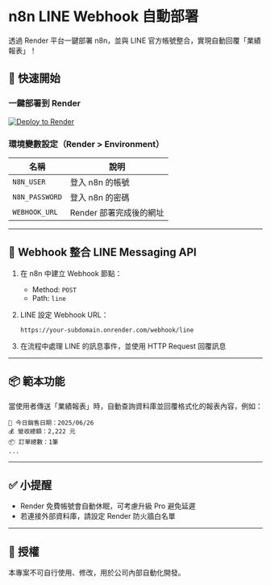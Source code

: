 # n8n LINE Webhook 自動部署

透過 Render 平台一鍵部署 n8n，並與 LINE 官方帳號整合，實現自動回覆「業績報表」！

## 🚀 快速開始

### 一鍵部署到 Render

[![Deploy to Render](https://render.com/images/deploy-to-render-button.svg)](https://render.com/deploy?repo=hhttps://github.com/yujasmine-ux/n8n_linebot_sales_report_workflow)

### 環境變數設定（Render > Environment）

| 名稱           | 說明                           |
|----------------|--------------------------------|
| `N8N_USER`     | 登入 n8n 的帳號               |
| `N8N_PASSWORD` | 登入 n8n 的密碼               |
| `WEBHOOK_URL`  | Render 部署完成後的網址       |

---

## 🧩 Webhook 整合 LINE Messaging API

1. 在 n8n 中建立 Webhook 節點：
   - Method: `POST`
   - Path: `line`

2. LINE 設定 Webhook URL：
   ```
   https://your-subdomain.onrender.com/webhook/line
   ```

3. 在流程中處理 LINE 的訊息事件，並使用 HTTP Request 回覆訊息

---

## 📦 範本功能

當使用者傳送「業績報表」時，自動查詢資料庫並回覆格式化的報表內容，例如：
```
📆 今日銷售日期：2025/06/26
💰 營收總額：2,222 元
📦 訂單總數：1筆
...
```

---

## ✅ 小提醒

- Render 免費帳號會自動休眠，可考慮升級 Pro 避免延遲
- 若連接外部資料庫，請設定 Render 防火牆白名單

---

## 📄 授權
本專案不可自行使用、修改，用於公司內部自動化開發。
